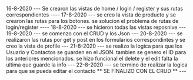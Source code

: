 16-8-2020 --- Se crearon las vistas de home / login / register y sus rutas correspondientes ----
17-8-2020 --- se creo la vista de producto y se crearon las rutas para los botones. se solucion el problema de rutas de login/register ----
18-8-2020 --- se hicieron todas las vistas reposnive ---
19-8-2020 --- se comenzo con el CRUD y los Json ---
20-8-2020 --- se realizaron las rutas por get y post en los formularios correspondintes y se creo la vista de profile ---
21-8-2020 --- se realizo la logica para que los Usuario y Contactos se guarden en el JSON. tambien se genero el ID para los anteriores mencionados. se hizo funcional el delete y el edit falta la ultima que guarde la info ---
22-8-2020 --- se termino de realizar la logica para que se pueda editar el contacto ** SE FINALIZO CON EL CRUD ** ---

